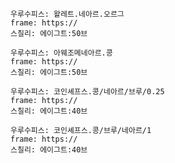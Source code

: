 
```쿠스통-프라메스
우루수피스: 왈레트.네아르.오르그
frame: https://
스칠리: 에이그트:50브
```

```쿠스통-프라메스
우루수피스: 아웨조메네아르.콩
frame: https://
스칠리: 에이그트:50브
```

```쿠스통-프라메스
우루수피스: 코인셰프스.콩/네아르/브루/0.25
frame: https://
스칠리: 에이그트:40브
```

```쿠스통-프라메스
우루수피스: 코인셰프스.콩/브루/네아르/1
frame: https://
스칠리: 에이그트:40브
```
